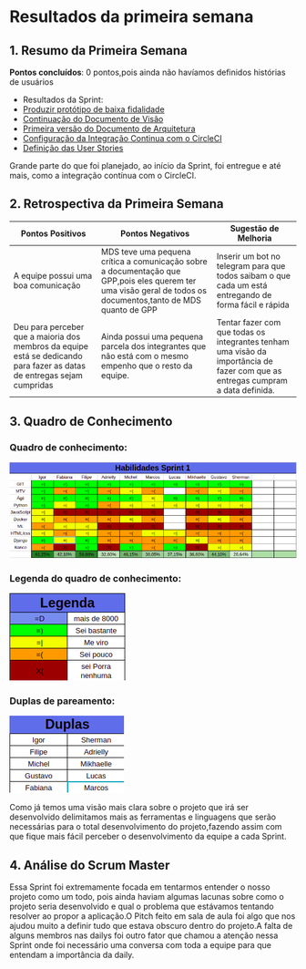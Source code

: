 # Resultados da primeira semana

## 1. Resumo da Primeira Semana

__Pontos concluídos__: 0 pontos,pois ainda não havíamos definidos histórias de usuários

- Resultados da Sprint:
 - [Produzir protótipo de baixa fidalidade](https://github.com/fga-eps-mds/2018.2-NaturalSearch/issues/59)
 - [Continuação do Documento de Visão](https://github.com/fga-eps-mds/2018.2-NaturalSearch/issues/36)
 - [Primeira versão do Documento de Arquitetura](https://github.com/fga-eps-mds/2018.2-NaturalSearch/issues/52)
 - [Configuração da Integração Continua com o CircleCI](https://github.com/fga-eps-mds/2018.2-NaturalSearch/issues/25)
- [Definição das User Stories](https://github.com/fga-eps-mds/2018.2-NaturalSearch/issues/62)
 
 Grande parte do que foi planejado, ao início da Sprint, foi entregue e até mais, como a integração contínua com o CircleCI.

## 2. Retrospectiva da Primeira Semana

| Pontos Positivos | Pontos Negativos | Sugestão de Melhoria |
| ----- | ----- | ---- |
| A equipe possui uma boa comunicação  | MDS teve uma pequena crítica a comunicação sobre a documentação que GPP,pois eles querem ter uma visão geral de todos os documentos,tanto de MDS quanto de GPP | Inserir um bot no telegram para que todos saibam o que cada um está entregando de forma fácil e rápida |
|Deu para perceber que a maioria dos membros da equipe está se dedicando para fazer as datas de entregas sejam cumpridas|Ainda possui uma pequena parcela dos integrantes que não está com o mesmo empenho que o resto da equipe. | Tentar fazer com que todas os integrantes tenham uma visão da importância de fazer com que as entregas cumpram a data definida.|
## 3. Quadro de Conhecimento

### Quadro de conhecimento:
![Quadro de conhecimento](images_resultado/habilidades_sprint1.png)

### Legenda do quadro de conhecimento:
![Legenda do quadro de conhecimento](images_resultado/legenda_sprint1.png)

### Duplas de pareamento:
![Duplas de pareamento](images_resultado/duplas_sprint1.png)

Como já temos uma visão  mais clara sobre o projeto que irá ser desenvolvido delimitamos mais as ferramentas e linguagens que serão necessárias para o total desenvolvimento do projeto,fazendo assim com que fique mais fácil perceber o desenvolvimento da equipe a cada Sprint.

## 4. Análise do Scrum Master

Essa Sprint foi extremamente focada em tentarmos entender o nosso projeto como um todo, pois ainda haviam algumas lacunas sobre como o projeto seria desenvolvido e qual o problema que estávamos tentando resolver ao propor a aplicação.O Pitch feito em sala de aula foi algo que nos ajudou muito a definir tudo que estava obscuro dentro do projeto.A falta de alguns membros nas dailys foi outro fator que chamou a atenção nessa Sprint onde foi necessário uma conversa com toda a equipe para que entendam a importância da daily.




